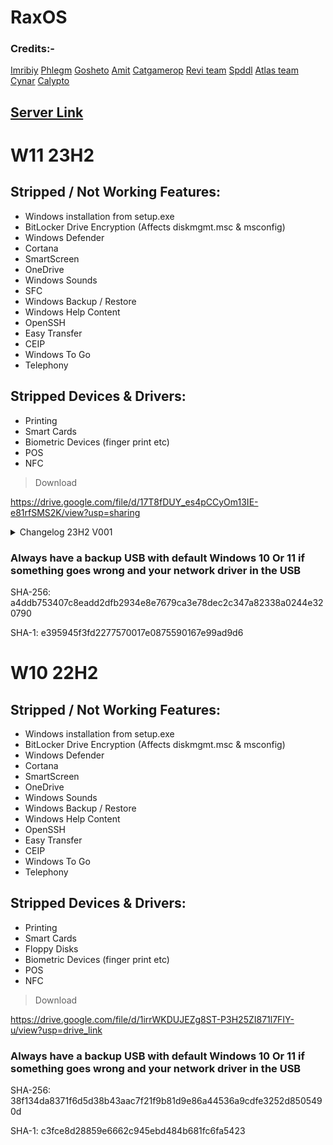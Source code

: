# RaxOS

### Credits:-
[Imribiy](https://bit.ly/xos-windows)
[Phlegm](https://dsc.gg/ggos)
[Gosheto](https://twitter.com/g0shet00)
[Amit](https://github.com/amitxv)
[Catgamerop](https://discord.gg/4Gg8n6WhPN)
[Revi team](https://github.com/meetrevision)
[Spddl](https://github.com/spddl)
[Atlas team](https://github.com/Atlas-OS)
[Cynar](https://github.com/CYNAR2k/)
[Calypto](https://docs.google.com/document/d/1c2-lUJq74wuYK1WrA_bIvgb89dUN0sj8-hO3vqmrau4/edit)

## [Server Link](https://discord.gg/6Y5CZqWHFa)


# W11 23H2
## Stripped / Not Working Features:
- Windows installation from setup.exe
- BitLocker Drive Encryption (Affects diskmgmt.msc & msconfig)
- Windows Defender
- Cortana
- SmartScreen
- OneDrive
- Windows Sounds
- SFC
- Windows Backup / Restore
- Windows Help Content
- OpenSSH
- Easy Transfer
- CEIP
- Windows To Go
- Telephony

## Stripped Devices & Drivers:
- Printing
- Smart Cards
- Biometric Devices (finger print etc)
- POS
- NFC

> Download

https://drive.google.com/file/d/17T8fDUY_es4pCCyOm13IE-e81rfSMS2K/view?usp=sharing

<details>
<br>
<summary>Changelog 23H2 V001</summary>

- Compatibility improvements
- Removed SFC (Useless)
- Added a backup windows default services and drivers
- Replaced Startmenu with Openshell
- Changed Win32Prio to 2A
- Updated Build to 22631.2506 (23H2)

</details>

### Always have a backup USB with default Windows 10 Or 11 if something goes wrong and your network driver in the USB

SHA-256: a4ddb753407c8eadd2dfb2934e8e7679ca3e78dec2c347a82338a0244e320790

SHA-1: e395945f3fd2277570017e0875590167e99ad9d6


# W10 22H2
## Stripped / Not Working Features:
- Windows installation from setup.exe
- BitLocker Drive Encryption (Affects diskmgmt.msc & msconfig)
- Windows Defender
- Cortana
- SmartScreen
- OneDrive
- Windows Sounds
- Windows Backup / Restore
- Windows Help Content
- OpenSSH
- Easy Transfer
- CEIP
- Windows To Go
- Telephony

## Stripped Devices & Drivers:
- Printing
- Smart Cards
- Floppy Disks
- Biometric Devices (finger print etc)
- POS
- NFC

> Download

https://drive.google.com/file/d/1irrWKDUJEZg8ST-P3H25ZI871l7FIY-u/view?usp=drive_link

### Always have a backup USB with default Windows 10 Or 11 if something goes wrong and your network driver in the USB

SHA-256: 38f134da8371f6d5d38b43aac7f21f9b81d9e86a44536a9cdfe3252d8505490d

SHA-1: c3fce8d28859e6662c945ebd484b681fc6fa5423
